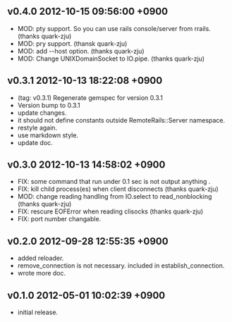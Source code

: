 v0.4.0				2012-10-15 09:56:00 +0900
------------------------------------------------------------------------
 - MOD: pty support. So you can use rails console/server from rrails. (thanks quark-zju)
 - MOD: pry support. (thansk quark-zju)
 - MOD: add --host option. (thanks quark-zju)
 - MOD: Change UNIXDomainSocket to IO.pipe. (thanks quark-zju)

v0.3.1				2012-10-13 18:22:08 +0900
------------------------------------------------------------------------
 - (tag: v0.3.1) Regenerate gemspec for version 0.3.1
 - Version bump to 0.3.1
 - update changes.
 - it should not define constants outside RemoteRails::Server namespace.
 - restyle again.
 - use markdown style.
 - update doc.

v0.3.0				2012-10-13 14:58:02 +0900
------------------------------------------------------------------------
 - FIX: some command that run under 0.1 sec is not output anything .
 - FIX: kill child process(es) when client disconnects (thanks quark-zju)
 - MOD: change reading handling from IO.select to read_nonblocking (thanks quark-zju)
 - FIX: rescure EOFError when reading clisocks (thanks quark-zju)
 - FIX: port number changable.

v0.2.0				2012-09-28 12:55:35 +0900
------------------------------------------------------------------------
 - added reloader.
 - remove_connection is not necessary. included in establish_connection.
 - wrote more doc.

v0.1.0				2012-05-01 10:02:39 +0900
------------------------------------------------------------------------
 - initial release.
